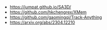 - https://jumpat.github.io/SA3D/
- https://github.com/hkchengrex/XMem
- https://github.com/gaomingqi/Track-Anything
- https://arxiv.org/abs/2304.12210
